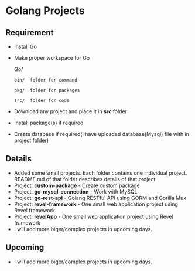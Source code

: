 # Golang Projects

## Requirement

 * Install Go
 * Make proper workspace for Go
    
     Go/
     
       bin/  folder for command
       
       pkg/  folder for packages
       
       src/  folder for code
 * Download any project and place it in **src** folder
 * Install package(s) if required
 * Create database if required(I have uploaded database(Mysql) file with in project folder)

## Details

  * Added some small projects. Each folder contains one individual project. README.md of that folder describes details of that project.
  * Project: **custom-package** - Create custom package  
  * Project: **go-mysql-connection** - Work with MySQL
  * Project: **go-rest-api** - Golang RESTful API using GORM and Gorilla Mux
  * Project: **revel-framework** - One small web application project using Revel framework 
  * Project: **revelApp** - One small web application project using Revel framework
  * I will add more biger/complex projects in upcoming days.
  
## Upcoming

 * I will add more biger/complex projects in upcoming days.

